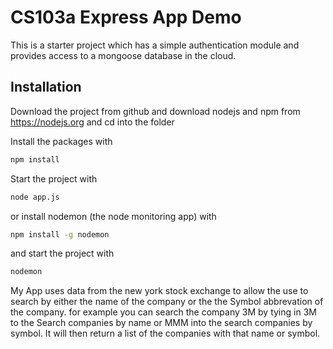 # CS103a Express App Demo

This is a starter project which has a simple authentication module 
and provides access to a mongoose database in the cloud.

## Installation
Download the project from github and download nodejs and npm from https://nodejs.org
and cd into the folder

Install the packages with
``` bash
npm install
```
Start the project with
``` bash
node app.js
```
or install nodemon (the node monitoring app) with
``` bash
npm install -g nodemon
```
and start the project with
``` bash
nodemon
```

My App uses data from the new york stock exchange to allow the use to search by either the name of the company or the the Symbol abbrevation of the company. for example you can search the company 3M by tying in 3M to the Search companies by name or MMM into the search companies by symbol. It will then return a list of the companies with that name or symbol.

